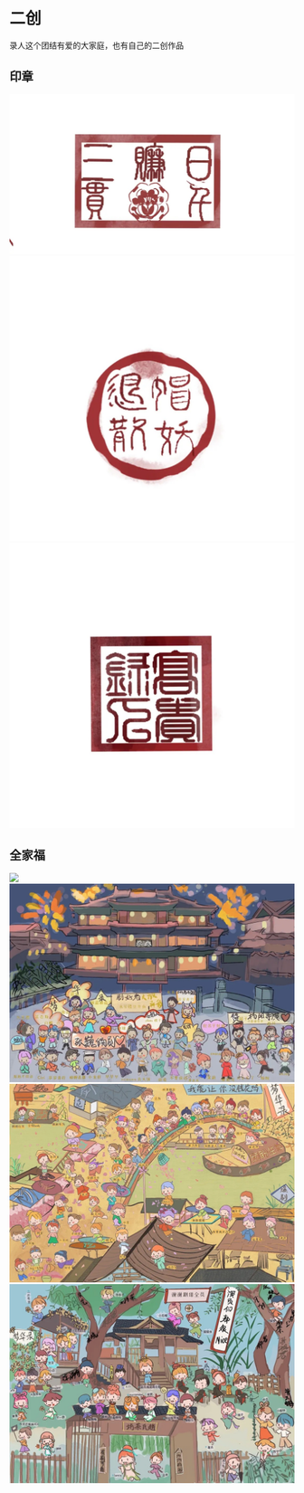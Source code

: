 # 二创

录人这个团结有爱的大家庭，也有自己的二创作品

## 印章

![](/image/lu/creation/yz-1.jpg)
![](/image/lu/creation/yz-2.jpg)
![](/image/lu/creation/yz-3.jpg)

## 全家福

![](/image/lu/creation/ph-1.jpg)
![](/image/lu/creation/ph-2.jpg)
![](/image/lu/creation/ph-3.jpg)
![](/image/lu/creation/ph-4.jpg)
